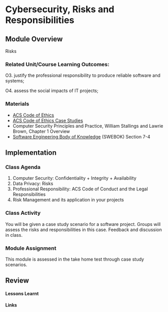 # Cybersecurity, Risks and Responsibilities

## Module Overview
Risks


### Related Unit/Course Learning Outcomes:

O3. justify the professional responsibility to produce reliable software and systems; 

O4. assess the social impacts of IT projects; 

### Materials

- [ACS Code of Ethics](https://www.acs.org.au/governance/rules-and-regulations.html)
- [ACS Code of Ethics Case Studies](https://www.acs.org.au/content/dam/acs/elected-members/pab/EthicsCommittee/ACS%20Code%20of%20Professional%20Conduct%20Case%20Studies.pdf)
- Computer Security Principles and Practice, William Stallings and Lawrie Brown, Chapter 1 Overview
- [Software Engineering Body of Knowledge](https://www.computer.org/education/bodies-of-knowledge/software-engineering) (SWEBOK) Section 7-4



## Implementation

### Class Agenda
1. Computer Security: Confidentiality + Integrity + Availability
2. Data Privacy: Risks 
3. Professional Responsibility: ACS Code of Conduct and the Legal Responsibilities
4. Risk Management and its application in your projects


### Class Activity
 
You will be given a case study scenario for a software project.
Groups will assess the risks and responsibilities in this case.
Feedback and discussion in class.


### Module Assignment

This module is assessed in the take home test through case study scenarios.

## Review
#### Lessons Learnt
#### Links
